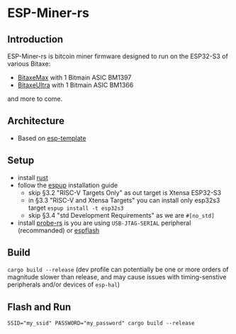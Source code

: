 # ESP-Miner-rs

## Introduction
ESP-Miner-rs is bitcoin miner firmware designed to run on the ESP32-S3 of various Bitaxe:
- [BitaxeMax](https://github.com/skot/bitaxe/tree/max-v2.3) with 1 Bitmain ASIC BM1397
- [BitaxeUltra](https://github.com/skot/bitaxe/tree/ultra-204) with 1 Bitmain ASIC BM1366

and more to come.

## Architecture
- Based on [esp-template](https://esp-rs.github.io/book/writing-your-own-application/generate-project-from-template.html#esp-template)

## Setup
- install [rust](https://esp-rs.github.io/book/installation/installation.html#rust-installation)
- follow the [espup](https://esp-rs.github.io/book/installation/installation.html#espup) installation guide
    * skip §3.2 "RISC-V Targets Only" as out target is Xtensa ESP32-S3
    * in §3.3 "RISC-V and Xtensa Targets" you can install only esp32s3 target `espup install -t esp32s3`
    * skip §3.4 "std Development Requirements" as we are `#[no_std]`
- install [probe-rs](https://docs.esp-rs.org/book/tooling/debugging/probe-rs.html) is you are using `USB-JTAG-SERIAL` peripheral (recommanded) or [espflash](https://esp-rs.github.io/book/tooling/espflash.html)

## Build
`cargo build --release` (dev profile can potentially be one or more orders of magnitude
  slower than release, and may cause issues with timing-senstive
  peripherals and/or devices of `esp-hal`)

## Flash and Run
`SSID="my_ssid" PASSWORD="my_password" cargo build --release`